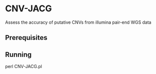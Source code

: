 # CNV-JACG
Assess the accuracy of putative CNVs from illumina pair-end WGS data

## Prerequisites

## Running
  perl CNV-JACG.pl
